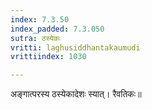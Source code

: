 ```yaml
---
index: 7.3.50
index_padded: 7.3.050
sutra: ठस्येकः
vritti: laghusiddhantakaumudi
vrittiindex: 1030

---
```

अङ्गात्परस्य ठस्येकादेशः स्यात्। रैवतिकः॥
